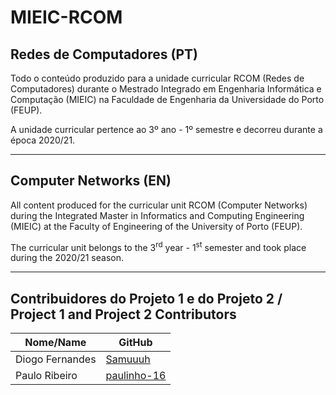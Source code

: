 # MIEIC-RCOM

## Redes de Computadores (PT)
Todo o conteúdo produzido para a unidade curricular RCOM (Redes de Computadores) durante o Mestrado Integrado em Engenharia Informática e Computação (MIEIC) na Faculdade de Engenharia da Universidade do Porto (FEUP).

A unidade curricular pertence ao 3º ano - 1º semestre e decorreu durante a época 2020/21.

-----

## Computer Networks (EN)
All content produced for the curricular unit RCOM (Computer Networks) during the Integrated Master in Informatics and Computing Engineering (MIEIC) at the Faculty of Engineering of the University of Porto (FEUP).

The curricular unit belongs to the 3<sup>rd</sup> year - 1<sup>st</sup> semester and took place during the 2020/21 season.

-----

## Contribuidores do Projeto 1 e do Projeto 2 / Project 1 and Project 2 Contributors
| Nome/Name        | GitHub                                        |
| ---------------- | --------------------------------------------- |
| Diogo Fernandes  | [Samuuuh](https://github.com/Samuuuh)         |
| Paulo Ribeiro    | [paulinho-16](https://github.com/paulinho-16) |
